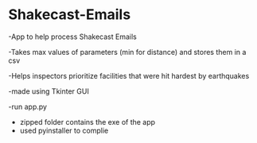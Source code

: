 # Shakecast-Emails

-App to help process Shakecast Emails

-Takes max values of parameters (min for distance) and stores them in a csv

-Helps inspectors prioritize facilities that were hit hardest by earthquakes

-made using Tkinter GUI

-run app.py


- zipped folder contains the exe of the app
- used pyinstaller to complie
